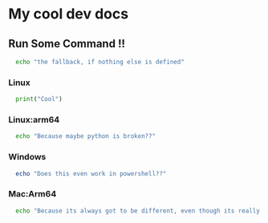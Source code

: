 # My cool dev docs

## Run Some Command !!

``` sh
  echo "the fallback, if nothing else is defined"
```

### Linux

``` python
  print("Cool")
```

### Linux:arm64

``` sh
  echo "Because maybe python is broken??"
```

### Windows

``` powershell
  echo "Does this even work in powershell??"
```

### Mac:Arm64

``` sh
  echo "Because its always got to be different, even though its really just BSD Unix"
```